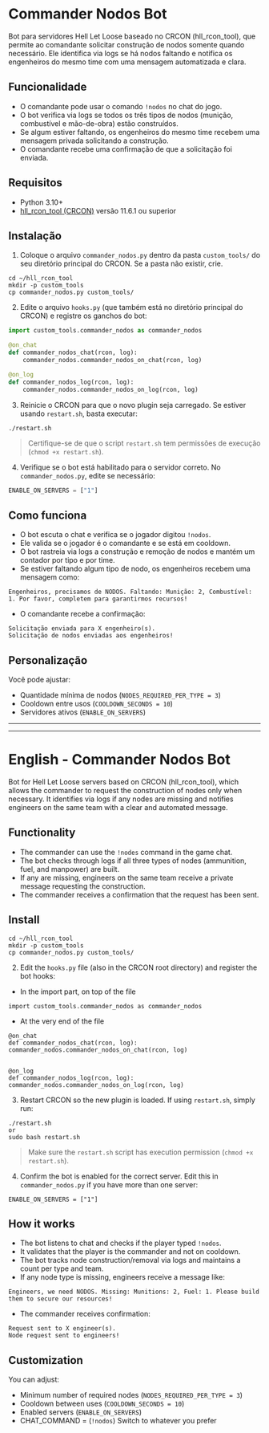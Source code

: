 # Commander Nodos Bot

Bot para servidores Hell Let Loose baseado no CRCON (hll_rcon_tool), que permite ao comandante solicitar construção de nodos somente quando necessário. Ele identifica via logs se há nodos faltando e notifica os engenheiros do mesmo time com uma mensagem automatizada e clara.

## Funcionalidade
- O comandante pode usar o comando `!nodos` no chat do jogo.
- O bot verifica via logs se todos os três tipos de nodos (munição, combustível e mão-de-obra) estão construídos.
- Se algum estiver faltando, os engenheiros do mesmo time recebem uma mensagem privada solicitando a construção.
- O comandante recebe uma confirmação de que a solicitação foi enviada.

## Requisitos
- Python 3.10+
- [hll_rcon_tool (CRCON)](https://github.com/MarechJ/hll_rcon_tool) versão 11.6.1 ou superior

## Instalação
1. Coloque o arquivo `commander_nodos.py` dentro da pasta `custom_tools/` do seu diretório principal do CRCON. Se a pasta não existir, crie.

```
cd ~/hll_rcon_tool
mkdir -p custom_tools
cp commander_nodos.py custom_tools/
```

2. Edite o arquivo `hooks.py` (que também está no diretório principal do CRCON) e registre os ganchos do bot:

```python
import custom_tools.commander_nodos as commander_nodos

@on_chat
def commander_nodos_chat(rcon, log):
    commander_nodos.commander_nodos_on_chat(rcon, log)

@on_log
def commander_nodos_log(rcon, log):
    commander_nodos.commander_nodos_on_log(rcon, log)
```

3. Reinicie o CRCON para que o novo plugin seja carregado. Se estiver usando `restart.sh`, basta executar:

```
./restart.sh
```

> Certifique-se de que o script `restart.sh` tem permissões de execução (`chmod +x restart.sh`).

4. Verifique se o bot está habilitado para o servidor correto.
No `commander_nodos.py`, edite se necessário:
```python
ENABLE_ON_SERVERS = ["1"]
```

## Como funciona
- O bot escuta o chat e verifica se o jogador digitou `!nodos`.
- Ele valida se o jogador é o comandante e se está em cooldown.
- O bot rastreia via logs a construção e remoção de nodos e mantém um contador por tipo e por time.
- Se estiver faltando algum tipo de nodo, os engenheiros recebem uma mensagem como:

```
Engenheiros, precisamos de NODOS. Faltando: Munição: 2, Combustível: 1. Por favor, completem para garantirmos recursos!
```

- O comandante recebe a confirmação:
```
Solicitação enviada para X engenheiro(s).
Solicitação de nodos enviadas aos engenheiros!
```

## Personalização
Você pode ajustar:
- Quantidade mínima de nodos (`NODES_REQUIRED_PER_TYPE = 3`)
- Cooldown entre usos (`COOLDOWN_SECONDS = 10`)
- Servidores ativos (`ENABLE_ON_SERVERS`)

---------------------------------------------------------------------------------
---------------------------------------------------------------------------------
# English - Commander Nodos Bot
Bot for Hell Let Loose servers based on CRCON (hll_rcon_tool), which allows the commander to request the construction of nodes only when necessary. It identifies via logs if any nodes are missing and notifies engineers on the same team with a clear and automated message.

## Functionality
- The commander can use the `!nodes` command in the game chat.
- The bot checks through logs if all three types of nodes (ammunition, fuel, and manpower) are built.
- If any are missing, engineers on the same team receive a private message requesting the construction.
- The commander receives a confirmation that the request has been sent.
  
## Install

```
cd ~/hll_rcon_tool
mkdir -p custom_tools
cp commander_nodos.py custom_tools/
```


2. Edit the `hooks.py` file (also in the CRCON root directory) and register the bot hooks:

- In the import part, on top of the file
```
import custom_tools.commander_nodos as commander_nodos 
```
- At the very end of the file
```
@on_chat
def commander_nodos_chat(rcon, log):
commander_nodos.commander_nodos_on_chat(rcon, log)


@on_log
def commander_nodos_log(rcon, log):
commander_nodos.commander_nodos_on_log(rcon, log)
```

3. Restart CRCON so the new plugin is loaded. If using `restart.sh`, simply run:
```
./restart.sh
or
sudo bash restart.sh
```


> Make sure the `restart.sh` script has execution permission (`chmod +x restart.sh`).


4. Confirm the bot is enabled for the correct server.
Edit this in `commander_nodos.py` if you have more than one server:
```
ENABLE_ON_SERVERS = ["1"]
```


## How it works
- The bot listens to chat and checks if the player typed `!nodos`.
- It validates that the player is the commander and not on cooldown.
- The bot tracks node construction/removal via logs and maintains a count per type and team.
- If any node type is missing, engineers receive a message like:


```
Engineers, we need NODOS. Missing: Munitions: 2, Fuel: 1. Please build them to secure our resources!
```


- The commander receives confirmation:
```
Request sent to X engineer(s).
Node request sent to engineers!
```


## Customization
You can adjust:
- Minimum number of required nodes (`NODES_REQUIRED_PER_TYPE = 3`)
- Cooldown between uses (`COOLDOWN_SECONDS = 10`)
- Enabled servers (`ENABLE_ON_SERVERS`)
- CHAT_COMMAND = (`!nodos`) Switch to whatever you prefer

